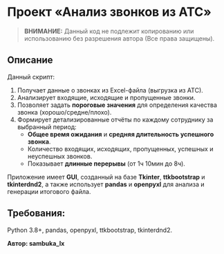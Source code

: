 # Проект «Анализ звонков из АТС»

> **ВНИМАНИЕ:** Данный код не подлежит копированию или использованию без разрешения автора (Все права защищены).

## Описание

Данный скрипт:
1. Получает данные о звонках из Excel-файла (выгрузка из АТС).
2. Анализирует входящие, исходящие и пропущенные звонки.
3. Позволяет задать **пороговые значения** для определения качества звонка (хорошо/средне/плохо).
4. Формирует детализированные отчёты по каждому сотруднику за выбранный период:
   - **Общее время ожидания** и **средняя длительность успешного звонка**.
   - Количество входящих, исходящих, пропущенных, успешных и неуспешных звонков.
   - Показывает **длинные перерывы** (от 1ч 10мин до 8ч).

Приложение имеет **GUI**, созданный на базе **Tkinter**, **ttkbootstrap** и **tkinterdnd2**, а также использует **pandas** и **openpyxl** для анализа и генерации итогового файла.

## Требования:
Python 3.8+,
pandas,
openpyxl,
ttkbootstrap,
tkinterdnd2.

**Автор: sambuka_lx**
